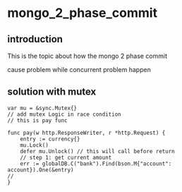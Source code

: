 # mongo_2_phase_commit

## introduction

This is the topic about how the mongo 2 phase commit

cause problem while concurrent problem happen

## solution with mutex

```golang
var mu = &sync.Mutex{}
// add mutex Logic in race condition
// this is pay func

func pay(w http.ResponseWriter, r *http.Request) {
    entry := currency{}
    mu.Lock()
    defer mu.Unlock() // this will call before return
	// step 1: get current amount
	err := globalDB.C("bank").Find(bson.M{"account": account}).One(&entry)
//
}
```